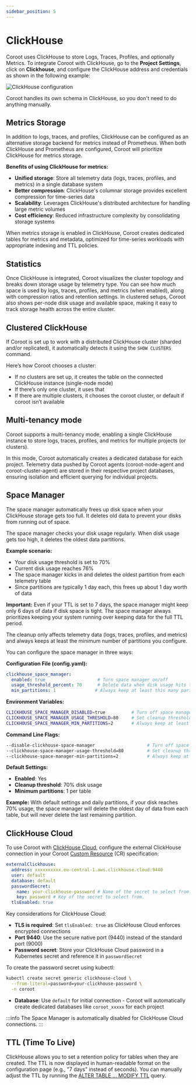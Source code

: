 ```yaml
---
sidebar_position: 5
---
```


# ClickHouse

Coroot uses ClickHouse to store Logs, Traces, Profiles, and optionally Metrics. 
To integrate Coroot with ClickHouse, go to the **Project Settings**, click on **Clickhouse**, and configure the ClickHouse 
address and credentials as shown in the following example:

<img alt="ClickHouse configuration" src="/img/docs/clickhouse_configuration.png" class="card w-1200"/>

Coroot handles its own schema in ClickHouse, so you don't need to do anything manually.

## Metrics Storage

In addition to logs, traces, and profiles, ClickHouse can be configured as an alternative storage backend for metrics instead of Prometheus. When both ClickHouse and Prometheus are configured, Coroot will prioritize ClickHouse for metrics storage.

**Benefits of using ClickHouse for metrics:**
- **Unified storage**: Store all telemetry data (logs, traces, profiles, and metrics) in a single database system
- **Better compression**: ClickHouse's columnar storage provides excellent compression for time-series data
- **Scalability**: Leverages ClickHouse's distributed architecture for handling large metric volumes
- **Cost efficiency**: Reduced infrastructure complexity by consolidating storage systems

When metrics storage is enabled in ClickHouse, Coroot creates dedicated tables for metrics and metadata, optimized for time-series workloads with appropriate indexing and TTL policies.

## Statistics

Once ClickHouse is integrated, Coroot visualizes the cluster topology and breaks down storage usage by telemetry type. 
You can see how much space is used by logs, traces, profiles, and metrics (when enabled), along with compression ratios and retention settings. 
In clustered setups, Coroot also shows per-node disk usage and available space, making it easy to track storage health across the entire cluster.

## Clustered ClickHouse
If Coroot is set up to work with a distributed ClickHouse cluster (sharded and/or replicated), 
it automatically detects it using the `SHOW CLUSTERS` command.

Here’s how Coroot chooses a cluster:

* If no clusters are set up, it creates the table on the connected ClickHouse instance (single-node mode)
* If there’s only one cluster, it uses that
* If there are multiple clusters, it chooses the coroot cluster, or default if coroot isn’t available

## Multi-tenancy mode

Coroot supports a multi-tenancy mode, enabling a single ClickHouse instance to store logs, traces, profiles, and metrics for multiple projects (or clusters).

In this mode, Coroot automatically creates a dedicated database for each project. 
Telemetry data pushed by Coroot agents (coroot-node-agent and coroot-cluster-agent) are stored in their respective project databases, 
ensuring isolation and efficient querying for individual projects.

## Space Manager

The space manager automatically frees up disk space when your ClickHouse storage gets too full. It deletes old data to prevent your disks from running out of space.

The space manager checks your disk usage regularly. When disk usage gets too high, it deletes the oldest data partitions.

**Example scenario:**
- Your disk usage threshold is set to 70%
- Current disk usage reaches 76%
- The space manager kicks in and deletes the oldest partition from each telemetry table
- Since partitions are typically 1 day each, this frees up about 1 day worth of data

**Important:** Even if your TTL is set to 7 days, the space manager might keep only 6 days of data if disk space is tight. The space manager always prioritizes keeping your system running over keeping data for the full TTL period.

The cleanup only affects telemetry data (logs, traces, profiles, and metrics) and always keeps at least the minimum number of partitions you configure.

You can configure the space manager in three ways:

**Configuration File (config.yaml):**
```yaml
clickhouse_space_manager:
  enabled: true                    # Turn space manager on/off
  usage_threshold_percent: 70      # Delete data when disk usage hits this %
  min_partitions: 1               # Always keep at least this many partitions
```

**Environment Variables:**
```bash
CLICKHOUSE_SPACE_MANAGER_DISABLED=true          # Turn off space manager
CLICKHOUSE_SPACE_MANAGER_USAGE_THRESHOLD=80     # Set cleanup threshold to 80%
CLICKHOUSE_SPACE_MANAGER_MIN_PARTITIONS=2       # Always keep at least 2 partitions
```

**Command Line Flags:**
```bash
--disable-clickhouse-space-manager                    # Turn off space manager
--clickhouse-space-manager-usage-threshold=80         # Set cleanup threshold to 80%
--clickhouse-space-manager-min-partitions=2           # Always keep at least 2 partitions
```

**Default Settings:**
- **Enabled**: Yes
- **Cleanup threshold**: 70% disk usage
- **Minimum partitions**: 1 per table

**Example:** With default settings and daily partitions, if your disk reaches 70% usage, the space manager will delete the oldest day of data from each table, but will never delete the last remaining partition.

## ClickHouse Cloud

To use Coroot with [ClickHouse Cloud](https://clickhouse.com/cloud), configure the external ClickHouse connection in your Coroot [Custom Resource](/installation/k8s-operator) (CR) specification:

```yaml
externalClickhouse:
  address: xxxxxxxxxx.eu-central-1.aws.clickhouse.cloud:9440
  user: default
  database: default
  passwordSecret: 
    name: your-clickhouse-password # Name of the secret to select from.
    key: password # Key of the secret to select from.
  tlsEnabled: true
```

Key considerations for ClickHouse Cloud:
- **TLS is required**: Set `tlsEnabled: true` as ClickHouse Cloud enforces encrypted connections
- **Port 9440**: Use the secure native port (9440) instead of the standard port (9000)
- **Password secret**: Store your ClickHouse Cloud password in a Kubernetes secret and reference it in `passwordSecret`

To create the password secret using kubectl:
```bash
kubectl create secret generic clickhouse-cloud \
  --from-literal=password=your-clickhouse-password \
  -n coroot
```
- **Database**: Use `default` for initial connection - Coroot will automatically create dedicated databases like `coroot_xxxxx` for each project

:::info
The Space Manager is automatically disabled for ClickHouse Cloud connections.
:::


## TTL (Time To Live)

ClickHouse allows you to set a retention policy for tables when they are created. 
The TTL is now displayed in human-readable format on the configuration page (e.g., "7 days" instead of seconds).
You can manually adjust the TTL by running the [ALTER TABLE ... MODIFY TTL](https://clickhouse.com/docs/en/sql-reference/statements/alter/ttl) query.

